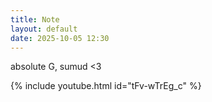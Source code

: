 ```yaml
---
title: Note
layout: default
date: 2025-10-05 12:30
---
```


absolute G, sumud <3

{% include youtube.html id="tFv-wTrEg_c" %}
